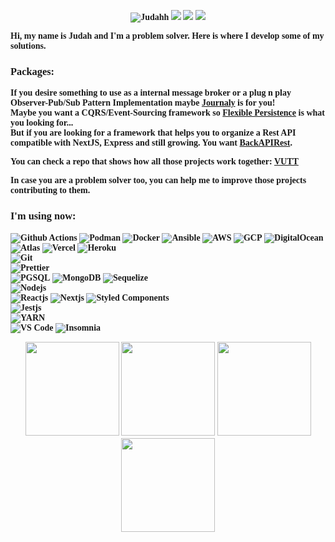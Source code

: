 <head>
  <link rel="preload" href="https://jl.business/fonts/Spartan/Spartan-Thin.ttf" as="font" crossorigin="">
</head>
<body style="font-family: Spartan-Thin; font-weight: bold;">
  <p align="center">
    <img src="https://komarev.com/ghpvc/?username=Judahh&color=000000&style=flat-square" alt="Judahh" />
    <a href="https://www.linkedin.com/in/judah-holanda/" target="_blank"><img src="https://img.shields.io/badge/-Judah%20Holanda-0E0E0E?style=flat-square&logo=Linkedin&logoColor=white&link=https://www.linkedin.com/in/judah-holanda/"/></a>
    <a href="mailto:judahholanda7@gmail.com"><img src="https://img.shields.io/badge/-judahholanda7@gmail.com-0E0E0E?style=flat-square&logo=Gmail&logoColor=white&link=mailto:judahholanda7@gmail.com"/></a>
    <a href="https://github.com/Judahh"><img src="https://img.shields.io/github/followers/Judahh?label=follow&color=000000&style=social"/></a>
  </p>
  Hi, my name is Judah and I'm a problem solver. Here is where I develop some of my solutions.
  <br/>
  <h3>Packages:</h3>
  If you desire something to use as a internal message broker or a plug n play Observer-Pub/Sub Pattern Implementation maybe <a href="https://github.com/Judahh/journaly">Journaly</a> is for you!<br/>
  Maybe you want a CQRS/Event-Sourcing framework so <a href="https://github.com/Judahh/flexiblePersistence">Flexible Persistence</a> is what you looking for...<br/>
  But if you are looking for a framework that helps you to organize a Rest API compatible with NextJS, Express and still growing. You want <a href="https://github.com/Judahh/backAPIRest">BackAPIRest</a>.<br/>

  You can check a repo that shows how all those projects work together: <a href="https://github.com/Judahh/VUTT">VUTT</a><br/>

  In case you are a problem solver too, you can help me to improve those projects contributing to them. 

  <h3>I'm using now:</h3>
  <p>
    <img alt="Github Actions" src="https://img.shields.io/badge/-Github_Actions-000000?style=flat-square&logo=github-actions&logoColor=white" />
    <img alt="Podman" src="https://img.shields.io/badge/-Podman-810ad1?style=flat-square&logo=podman&logoColor=white" />
    <img alt="Docker" src="https://img.shields.io/badge/-Docker-1a73e8?style=flat-square&logo=docker&logoColor=white" />
    <img alt="Ansible" src="https://img.shields.io/badge/-Ansible-000000?style=flat-square&logo=ansible&logoColor=white" />
    <img alt="AWS" src="https://img.shields.io/badge/-AWS-F05032?style=flat-square&logo=amazon&logoColor=white" />
    <img alt="GCP" src="https://img.shields.io/badge/-Google_Cloud_Platform-1a73e8?style=flat-square&logo=google-cloud&logoColor=white" />
    <img alt="DigitalOcean" src="https://img.shields.io/badge/-Digital_Ocean-1a73e8?style=flat-square&logo=digitalocean&logoColor=white" />
    <img alt="Atlas" src="https://img.shields.io/badge/-Atlas-13aa52?style=flat-square&logo=mongodb&logoColor=white" />
    <img alt="Vercel" src="https://img.shields.io/badge/-Vercel-000000?style=flat-square&logo=vercel&logoColor=white" />
    <img alt="Heroku" src="https://img.shields.io/badge/-Heroku-810ad1?style=flat-square&logo=heroku&logoColor=white" />
    <br/>
    <img alt="Git" src="https://img.shields.io/badge/-Git-F05032?style=flat-square&logo=git&logoColor=white" />
    <br/>
    <!--<img alt="NPM" src="https://img.shields.io/badge/-NPM-CB3837?style=flat-square&logo=npm&logoColor=white" />-->
    <img alt="Prettier" src="https://img.shields.io/badge/-Prettier-F05032?style=flat-square&logo=prettier&logoColor=white" />
    <br/>
    <img alt="PGSQL" src="https://img.shields.io/badge/-PGSQL-1a73e8?style=flat-square&logo=postgresql&logoColor=white" />
    <img alt="MongoDB" src="https://img.shields.io/badge/-MongoDB-13aa52?style=flat-square&logo=mongodb&logoColor=white" />
    <img alt="Sequelize" src="https://img.shields.io/badge/-Sequelize-1a73e8?style=flat-square&logo=sequelize&logoColor=white" />
    <br/>
    <img alt="Nodejs" src="https://img.shields.io/badge/-Nodejs-13aa52?style=flat-square&logo=Node.js&logoColor=white" />
    <br/>
    <img alt="Reactjs" src="https://img.shields.io/badge/-Reactjs-1a73e8?style=flat-square&logo=React&logoColor=white" />
    <img alt="Nextjs" src="https://img.shields.io/badge/-Nextjs-000000?style=flat-square&logo=Next.js&logoColor=white" />
    <img alt="Styled Components" src="https://img.shields.io/badge/-Styled_Components-810ad1?style=flat-square&logo=styled-components&logoColor=white" />
    <br/>
    <img alt="Jestjs" src="https://img.shields.io/badge/-Jestjs-F05032?style=flat-square&logo=Jest&logoColor=white" />
    <br/>
    <img alt="YARN" src="https://img.shields.io/badge/-Yarn-1a73e8?style=flat-square&logo=yarn&logoColor=white" />
    <br/>
    <img alt="VS Code" src="https://img.shields.io/badge/-VS_Code-1a73e8?style=flat-square&logo=visualstudiocode&logoColor=white" />
    <img alt="Insomnia" src="https://img.shields.io/badge/-Insomnia-810ad1?style=flat-square&logo=insomnia&logoColor=white" />
  </p>

  <p align="center">
    <img height="150em" src="https://github-readme-stats.vercel.app/api?username=Judahh&show_icons=true&include_all_commits=true&count_private=true&hide=issues,prs"/>
    <img height="150em" src="https://github-readme-stats.vercel.app/api/top-langs/?username=Judahh&layout=compact&langs_count=10&hide=assembly,c,javascript,postscript,livescript,pascal,html,css,d,objective-c,arduino,lex,php,makefile,cmake,yacc,plpgsql,tsql,tcl,processing,apacheconf,perl,elixir,verilog,labVIEW"/>
    <img height="150em" src="https://activity-graph.herokuapp.com/graph?username=Judahh&theme=minimal"/>
    <img height="150em" src="https://streak-stats.demolab.com/?user=Judahh"/>
    <!-- <img height="150em" src="[https://streak-stats.demolab.com/?user=Judahh](https://github-readme-stats.vercel.app/api/wakatime?username=Judahh)"/> -->
  </p>
</body>
